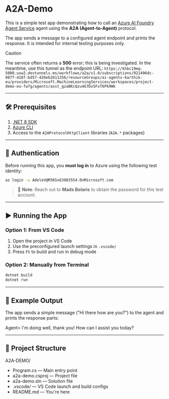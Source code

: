 # A2A-Demo

This is a simple test app demonstrating how to call an [Azure AI Foundry Agent Service](https://learn.microsoft.com/en-us/azure/ai-services/foundry/) agent using the **A2A (Agent-to-Agent)** protocol.

The app sends a message to a configured agent endpoint and prints the response. It is intended for internal testing purposes only.

> [!CAUTION]
> The service often returns a **500** error; this is being investigated.
> In the meantime, use this tunnel as the endpoint URL: `https://khbc19mq-5000.usw2.devtunnels.ms/workflows/a2a/v1.0/subscriptions/921496dc-987f-410f-bd57-426eb2611356/resourceGroups/ai-agents-karthik-eu/providers/Microsoft.MachineLearningServices/workspaces/project-demo-eu-fw7g/agents/asst_gzaBKcQzu4G7Dx5FxT6Pk9Wk`

---

## 🛠️ Prerequisites

1. [.NET 8 SDK](https://dotnet.microsoft.com/en-us/download/dotnet/8.0)
2. [Azure CLI](https://learn.microsoft.com/en-us/cli/azure/install-azure-cli)
3. Access to the `A2AProtocolHttpClient` libraries (`A2A.*` packages)

---

## 🔐 Authentication

Before running this app, you **must log in** to Azure using the following test identity:

```bash
az login -u AdeleV@M365x63883554.OnMicrosoft.com
```

> 💬 **Note**: Reach out to **Mads Bolaris** to obtain the password for this test account.

---

## ▶️ Running the App

### Option 1: From VS Code

1. Open the project in VS Code
2. Use the preconfigured launch settings in `.vscode/`
3. Press `F5` to build and run in debug mode

### Option 2: Manually from Terminal

```bash
dotnet build
dotnet run
```

---

## 💬 Example Output

The app sends a simple message ("Hi there how are you?") to the agent and prints the response parts:

Agent> I'm doing well, thank you! How can I assist you today?

---

## 📁 Project Structure

A2A-DEMO/
- Program.cs — Main entry point  
- a2a-demo.csproj — Project file  
- a2a-demo.sln — Solution file  
- .vscode/ — VS Code launch and build configs  
- README.md — You're here  
